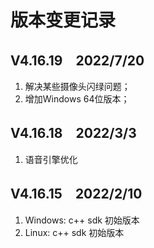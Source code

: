 # 版本变更记录 

## V4.16.19　2022/7/20
1. 解决某些摄像头闪绿问题；
2. 增加Windows 64位版本；

## V4.16.18　2022/3/3
1. 语音引擎优化

## V4.16.15　2022/2/10
1. Windows: c++ sdk 初始版本
2. Linux: c++ sdk 初始版本
